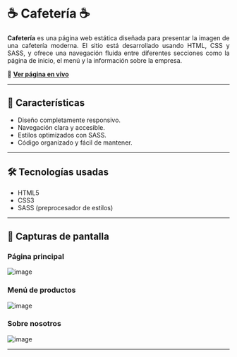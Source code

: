 # ☕ Cafetería ☕

<p align="justify">
  <b>Cafetería</b> es una página web estática diseñada para presentar la imagen de una cafetería moderna. El sitio está desarrollado usando HTML, CSS y SASS, y ofrece una navegación fluida entre diferentes secciones como la página de inicio, el menú y la información sobre la empresa.
</p>

🔗 **[Ver página en vivo](https://cafeteria-davidpk8.netlify.app)**

---

## 🚀 Características

- Diseño completamente responsivo.
- Navegación clara y accesible.
- Estilos optimizados con SASS.
- Código organizado y fácil de mantener.

---

## 🛠️ Tecnologías usadas

- HTML5
- CSS3
- SASS (preprocesador de estilos)

---

## 📸 Capturas de pantalla

### Página principal
![image](https://github.com/user-attachments/assets/40fffaf3-81bc-40f5-aea0-00b0e5d41e8e)

### Menú de productos
![image](https://github.com/user-attachments/assets/c051a456-e58c-4cf6-b1f9-90f766816966)

### Sobre nosotros
![image](https://github.com/user-attachments/assets/44b34d24-b9e8-48b2-8d6e-67f8c8b3b41f)

---
